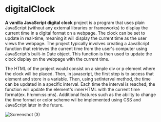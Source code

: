 # digitalClock

**A vanilla JavaScript digital clock** project is a program that uses plain JavaScript (without any external libraries or frameworks) to display the current time in a digital format on a webpage. The clock can be set to update in real-time, meaning it will display the current time as the user views the webpage. The project typically involves creating a JavaScript function that retrieves the current time from the user's computer using JavaScript's built-in Date object. This function is then used to update the clock display on the webpage with the current time.

The HTML of the project would consist on a simple div or p element where the clock will be placed. Then, in javascript, the first step is to access that element and store in a variable. Then, using setInterval method, the time can be updated in a specific interval. Each time the interval is reached, the function will update the element's innerHTML with the current time format(ex. hh:mm:ss::ms). Additional features such as the ability to change the time format or color scheme wil be implemented using CSS and JavaScript later in the future.

![Screenshot (3)](https://user-images.githubusercontent.com/73266650/211951246-bb18bfdd-3261-4718-8336-dc6d32ea25b5.png)
